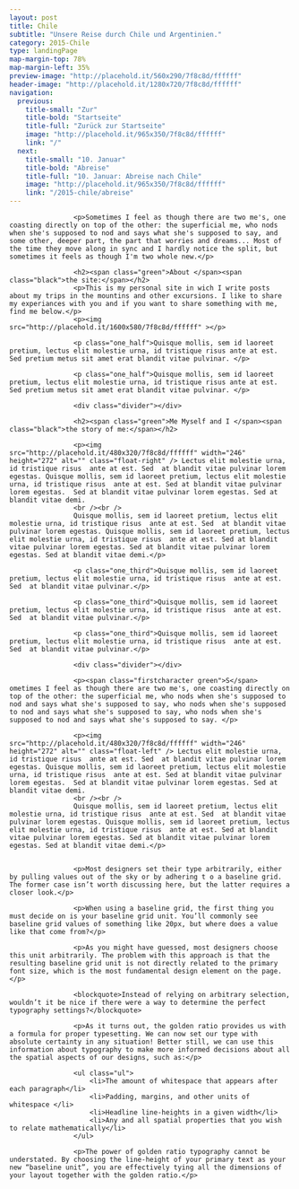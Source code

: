 ```yaml
---
layout: post
title: Chile
subtitle: "Unsere Reise durch Chile und Argentinien."
category: 2015-Chile
type: landingPage
map-margin-top: 78%
map-margin-left: 35%
preview-image: "http://placehold.it/560x290/7f8c8d/ffffff"
header-image: "http://placehold.it/1280x720/7f8c8d/ffffff"
navigation:
  previous:
    title-small: "Zur"
    title-bold: "Startseite"
    title-full: "Zurück zur Startseite"
    image: "http://placehold.it/965x350/7f8c8d/ffffff"
    link: "/"
  next:
    title-small: "10. Januar"
    title-bold: "Abreise"
    title-full: "10. Januar: Abreise nach Chile"
    image: "http://placehold.it/965x350/7f8c8d/ffffff"
    link: "/2015-chile/abreise"
---
```



				
					<p>Sometimes I feel as though there are two me's, one coasting directly on top of the other: the superficial me, who nods when she's supposed to nod and says what she's supposed to say, and some other, deeper part, the part that worries and dreams... Most of the time they move along in sync and I hardly notice the split, but sometimes it feels as though I'm two whole new.</p>

					<h2><span class="green">About </span><span class="black">the site:</span></h2>
					<p>This is my personal site in wich I write posts about my trips in the mountins and other excursions. I like to share my experiances with you and if you want to share something with me, find me below.</p>
					<p><img src="http://placehold.it/1600x580/7f8c8d/ffffff" ></p>

					<p class="one_half">Quisque mollis, sem id laoreet pretium, lectus elit molestie urna, id tristique risus ante at est. Sed pretium metus sit amet erat blandit vitae pulvinar. </p>	

					<p class="one_half">Quisque mollis, sem id laoreet pretium, lectus elit molestie urna, id tristique risus ante at est. Sed pretium metus sit amet erat blandit vitae pulvinar. </p>	
					
					<div class="divider"></div>

					<h2><span class="green">Me Myself and I </span><span class="black">the story of me:</span></h2>

					<p><img src="http://placehold.it/480x320/7f8c8d/ffffff" width="246" height="272" alt="" class="float-right" /> Lectus elit molestie urna, id tristique risus  ante at est. Sed  at blandit vitae pulvinar lorem egestas. Quisque mollis, sem id laoreet pretium, lectus elit molestie urna, id tristique risus  ante at est. Sed at blandit vitae pulvinar lorem egestas.  Sed at blandit vitae pulvinar lorem egestas. Sed at blandit vitae demi.
					<br /><br />
					Quisque mollis, sem id laoreet pretium, lectus elit molestie urna, id tristique risus  ante at est. Sed  at blandit vitae pulvinar lorem egestas. Quisque mollis, sem id laoreet pretium, lectus elit molestie urna, id tristique risus  ante at est. Sed at blandit vitae pulvinar lorem egestas. Sed at blandit vitae pulvinar lorem egestas. Sed at blandit vitae demi.</p>	

					<p class="one_third">Quisque mollis, sem id laoreet pretium, lectus elit molestie urna, id tristique risus  ante at est. Sed  at blandit vitae pulvinar.</p>	

					<p class="one_third">Quisque mollis, sem id laoreet pretium, lectus elit molestie urna, id tristique risus  ante at est. Sed  at blandit vitae pulvinar.</p>	

					<p class="one_third">Quisque mollis, sem id laoreet pretium, lectus elit molestie urna, id tristique risus  ante at est. Sed  at blandit vitae pulvinar.</p>

					<div class="divider"></div>

					<p><span class="firstcharacter green">S</span> ometimes I feel as though there are two me's, one coasting directly on top of the other: the superficial me, who nods when she's supposed to nod and says what she's supposed to say, who nods when she's supposed to nod and says what she's supposed to say, who nods when she's supposed to nod and says what she's supposed to say. </p>	

					<p><img src="http://placehold.it/480x320/7f8c8d/ffffff" width="246" height="272" alt="" class="float-left" /> Lectus elit molestie urna, id tristique risus  ante at est. Sed  at blandit vitae pulvinar lorem egestas. Quisque mollis, sem id laoreet pretium, lectus elit molestie urna, id tristique risus  ante at est. Sed at blandit vitae pulvinar lorem egestas.  Sed at blandit vitae pulvinar lorem egestas. Sed at blandit vitae demi.
					<br /><br />
					Quisque mollis, sem id laoreet pretium, lectus elit molestie urna, id tristique risus  ante at est. Sed  at blandit vitae pulvinar lorem egestas. Quisque mollis, sem id laoreet pretium, lectus elit molestie urna, id tristique risus  ante at est. Sed at blandit vitae pulvinar lorem egestas. Sed at blandit vitae pulvinar lorem egestas. Sed at blandit vitae demi.</p>	


					<p>Most designers set their type arbitrarily, either by pulling values out of the sky or by adhering t o a baseline grid. The former case isn’t worth discussing here, but the latter requires a closer look.</p>

					<p>When using a baseline grid, the first thing you must decide on is your baseline grid unit. You’ll commonly see baseline grid values of something like 20px, but where does a value like that come from?</p>

					<p>As you might have guessed, most designers choose this unit arbitrarily. The problem with this approach is that the resulting baseline grid unit is not directly related to the primary font size, which is the most fundamental design element on the page.</p>

					<blockquote>Instead of relying on arbitrary selection, wouldn’t it be nice if there were a way to determine the perfect typography settings?</blockquote>

					<p>As it turns out, the golden ratio provides us with a formula for proper typesetting. We can now set our type with absolute certainty in any situation! Better still, we can use this information about typography to make more informed decisions about all the spatial aspects of our designs, such as:</p>

					<ul class="ul">
						<li>The amount of whitespace that appears after each paragraph</li>
						<li>Padding, margins, and other units of whitespace </li>
						<li>Headline line-heights in a given width</li>
						<li>Any and all spatial properties that you wish to relate mathematically</li>
					</ul>

					<p>The power of golden ratio typography cannot be understated. By choosing the line-height of your primary text as your new “baseline unit”, you are effectively tying all the dimensions of your layout together with the golden ratio.</p>

				
				
			